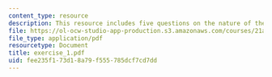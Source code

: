 ```yaml
---
content_type: resource
description: This resource includes five questions on the nature of the power.
file: https://ol-ocw-studio-app-production.s3.amazonaws.com/courses/21a-245j-power-interpersonal-organizational-and-global-dimensions-fall-2005/fee235f173d18a79f555785dcf7cd7dd_exercise_1.pdf
file_type: application/pdf
resourcetype: Document
title: exercise_1.pdf
uid: fee235f1-73d1-8a79-f555-785dcf7cd7dd
---
```

